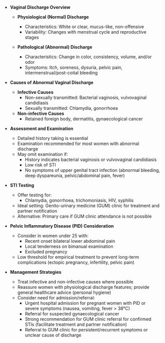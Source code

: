 - **Vaginal Discharge Overview**
  - **Physiological (Normal) Discharge**
    - Characteristics: White or clear, mucus-like, non-offensive
    - Variability: Changes with menstrual cycle and reproductive stages
  
  - **Pathological (Abnormal) Discharge**
    - Characteristics: Change in color, consistency, volume, and/or odor
    - Symptoms: Itch, soreness, dysuria, pelvic pain, intermenstrual/post-coital bleeding

- **Causes of Abnormal Vaginal Discharge**
  - **Infective Causes**
    - Non-sexually transmitted: Bacterial vaginosis, vulvovaginal candidiasis
    - Sexually transmitted: Chlamydia, gonorrhoea
  - **Non-infective Causes**
    - Retained foreign body, dermatitis, gynaecological cancer

- **Assessment and Examination**
  - Detailed history taking is essential
  - Examination recommended for most women with abnormal discharge
  - May omit examination if:
    - History indicates bacterial vaginosis or vulvovaginal candidiasis
    - Low risk of STI
    - No symptoms of upper genital tract infection (abnormal bleeding, deep dyspareunia, pelvic/abdominal pain, fever)

- **STI Testing**
  - Offer testing for:
    - Chlamydia, gonorrhoea, trichomoniasis, HIV, syphilis
  - Ideal setting: Genito-urinary medicine (GUM) clinic for treatment and partner notification
  - Alternative: Primary care if GUM clinic attendance is not possible

- **Pelvic Inflammatory Disease (PID) Consideration**
  - Consider in women under 25 with:
    - Recent onset bilateral lower abdominal pain
    - Local tenderness on bimanual examination
    - Excluded pregnancy
  - Low threshold for empirical treatment to prevent long-term complications (ectopic pregnancy, infertility, pelvic pain)

- **Management Strategies**
  - Treat infective and non-infective causes where possible
  - Reassure women with physiological discharge features; provide general healthcare advice (personal hygiene)
  - Consider need for admission/referral:
    - Urgent hospital admission for pregnant women with PID or severe symptoms (nausea, vomiting, fever > 38°C)
    - Referral for suspected gynaecological cancer
    - Strong recommendation for GUM clinic referral for confirmed STIs (facilitate treatment and partner notification)
    - Referral to GUM clinic for persistent/recurrent symptoms or unclear cause of discharge